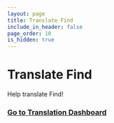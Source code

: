 ```yaml
---
layout: page
title: Translate Find
include_in_header: false
page_order: 10
is_hidden: true
---
```


# Translate Find
Help translate Find!

### [Go to Translation Dashboard](https://crwd.in/find-app)
